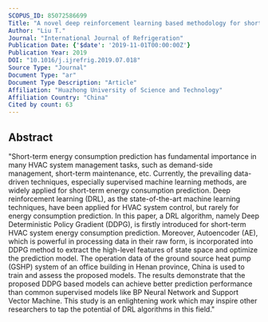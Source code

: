 ```yaml
---
SCOPUS_ID: 85072586699
Title: "A novel deep reinforcement learning based methodology for short-term HVAC system energy consumption prediction"
Author: "Liu T."
Journal: "International Journal of Refrigeration"
Publication Date: {'$date': '2019-11-01T00:00:00Z'}
Publication Year: 2019
DOI: "10.1016/j.ijrefrig.2019.07.018"
Source Type: "Journal"
Document Type: "ar"
Document Type Description: "Article"
Affiliation: "Huazhong University of Science and Technology"
Affiliation Country: "China"
Cited by count: 63
---
```


## Abstract
"Short-term energy consumption prediction has fundamental importance in many HVAC system management tasks, such as demand-side management, short-term maintenance, etc. Currently, the prevailing data-driven techniques, especially supervised machine learning methods, are widely applied for short-term energy consumption prediction. Deep reinforcement learning (DRL), as the state-of-the-art machine learning techniques, have been applied for HVAC system control, but rarely for energy consumption prediction. In this paper, a DRL algorithm, namely Deep Deterministic Policy Gradient (DDPG), is firstly introduced for short-term HVAC system energy consumption prediction. Moreover, Autoencoder (AE), which is powerful in processing data in their raw form, is incorporated into DDPG method to extract the high-level features of state space and optimize the prediction model. The operation data of the ground source heat pump (GSHP) system of an office building in Henan province, China is used to train and assess the proposed models. The results demonstrate that the proposed DDPG based models can achieve better prediction performance than common supervised models like BP Neural Network and Support Vector Machine. This study is an enlightening work which may inspire other researchers to tap the potential of DRL algorithms in this field."
